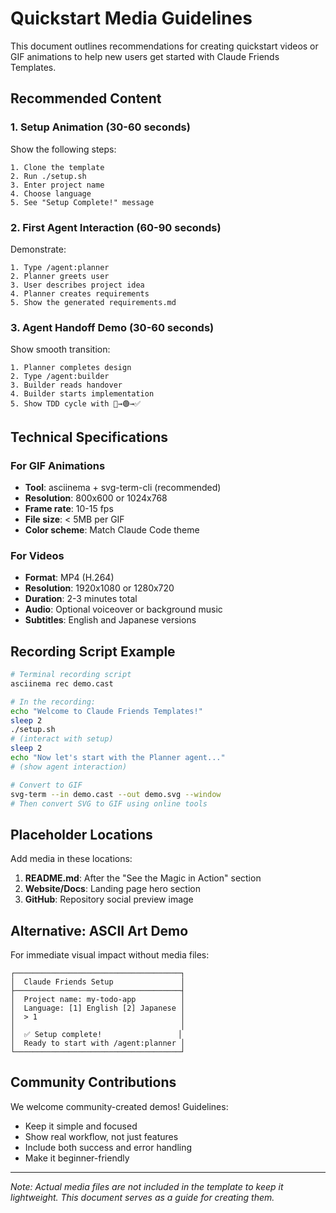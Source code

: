 # Quickstart Media Guidelines

This document outlines recommendations for creating quickstart videos or GIF animations to help new users get started with Claude Friends Templates.

## Recommended Content

### 1. Setup Animation (30-60 seconds)
Show the following steps:
```
1. Clone the template
2. Run ./setup.sh
3. Enter project name
4. Choose language
5. See "Setup Complete!" message
```

### 2. First Agent Interaction (60-90 seconds)
Demonstrate:
```
1. Type /agent:planner
2. Planner greets user
3. User describes project idea
4. Planner creates requirements
5. Show the generated requirements.md
```

### 3. Agent Handoff Demo (30-60 seconds)
Show smooth transition:
```
1. Planner completes design
2. Type /agent:builder
3. Builder reads handover
4. Builder starts implementation
5. Show TDD cycle with 🔴→🟢→✅
```

## Technical Specifications

### For GIF Animations
- **Tool**: asciinema + svg-term-cli (recommended)
- **Resolution**: 800x600 or 1024x768
- **Frame rate**: 10-15 fps
- **File size**: < 5MB per GIF
- **Color scheme**: Match Claude Code theme

### For Videos
- **Format**: MP4 (H.264)
- **Resolution**: 1920x1080 or 1280x720
- **Duration**: 2-3 minutes total
- **Audio**: Optional voiceover or background music
- **Subtitles**: English and Japanese versions

## Recording Script Example

```bash
# Terminal recording script
asciinema rec demo.cast

# In the recording:
echo "Welcome to Claude Friends Templates!"
sleep 2
./setup.sh
# (interact with setup)
sleep 2
echo "Now let's start with the Planner agent..."
# (show agent interaction)

# Convert to GIF
svg-term --in demo.cast --out demo.svg --window
# Then convert SVG to GIF using online tools
```

## Placeholder Locations

Add media in these locations:
1. **README.md**: After the "See the Magic in Action" section
2. **Website/Docs**: Landing page hero section
3. **GitHub**: Repository social preview image

## Alternative: ASCII Art Demo

For immediate visual impact without media files:

```
┌─────────────────────────────────────┐
│  Claude Friends Setup               │
├─────────────────────────────────────┤
│  Project name: my-todo-app          │
│  Language: [1] English [2] Japanese │
│  > 1                                │
│                                     │
│  ✅ Setup complete!                 │
│  Ready to start with /agent:planner │
└─────────────────────────────────────┘
```

## Community Contributions

We welcome community-created demos! Guidelines:
- Keep it simple and focused
- Show real workflow, not just features
- Include both success and error handling
- Make it beginner-friendly

---
*Note: Actual media files are not included in the template to keep it lightweight. This document serves as a guide for creating them.*